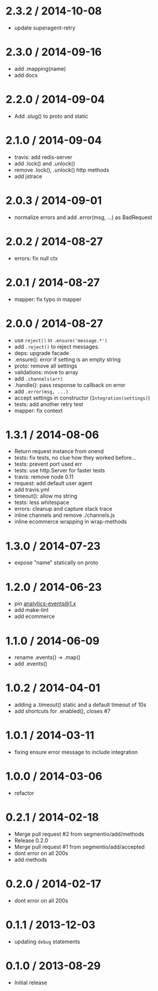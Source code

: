 2.3.2 / 2014-10-08
==================

 * update superagent-retry

2.3.0 / 2014-09-16
==================

 * add .mapping(name)
 * add docs

2.2.0 / 2014-09-04
==================

 * Add .slug() to proto and static

2.1.0 / 2014-09-04
==================

 * travis: add redis-server
 * add .lock() and .unlock()
 * remove .lock(), .unlock() http methods
 * add jstrace

2.0.3 / 2014-09-01
==================

 * normalize errors and add .error(msg, ...) as BadRequest

2.0.2 / 2014-08-27
==================

 * errors: fix null ctx

2.0.1 / 2014-08-27
==================

 * mapper: fix typo in mapper

2.0.0 / 2014-08-27
==================

 * use `reject()` in `.ensure('message.*')`
 * add `.reject()` to reject messages.
 * deps: upgrade facade
 * .ensure(): error if setting is an empty string
 * proto: remove all settings
 * validations: move to array
 * add `.channels(arr)`
 * .handle(): pass response to callback on error
 * add `.error(msg, ...)`
 * accept settings in constructor (`Integration(settings)`)
 * tests: add another retry test
 * mapper: fix context

1.3.1 / 2014-08-06
==================

  * Return request instance from onend
  * tests: fix tests, no clue how they worked before...
  * tests: prevent port used err
  * tests: use http.Server for faster tests
  * travis: remove node 0.11
  * request: add default user agent
  * add travis.yml
  * timeout(): allow ms string
  * tests: less whitespace
  * errors: cleanup and capture stack trace
  * inline channels and remove ./channels.js
  * inline ecommerce wrapping in wrap-methods

1.3.0 / 2014-07-23
==================

 * expose "name" statically on proto

1.2.0 / 2014-06-23
==================

 * pin analytics-events@1.x
 * add make-lint
 * add ecommerce

1.1.0 / 2014-06-09
==================

 * rename .events() -> .map()
 * add .events()

1.0.2 / 2014-04-01
==================

 * adding a .timeout() static and a default timeout of 10s
 * add shortcuts for .enabled(), closes #7

1.0.1 / 2014-03-11
==================

 * fixing ensure error message to include integration

1.0.0 / 2014-03-06
==================

 * refactor

0.2.1 / 2014-02-18
==================

 * Merge pull request #2 from segmentio/add/methods
 * Release 0.2.0
 * Merge pull request #1 from segmentio/add/accepted
 * dont error on all 200s
 * add methods

0.2.0 / 2014-02-17
==================

 * dont error on all 200s

0.1.1 / 2013-12-03
==================

  * updating `debug` statements

0.1.0 / 2013-08-29
==================

  * Initial release
